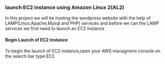 ### launch EC2 instance using Amazon Linux 2(AL2)
In this project we will be hosting the wordpress website with the help of LAMP(Linux,Apache,Mysql and PHP) services and before we can the LAMP services we first need to launch an 
EC2 instance
<br>
#### Begin  Launch of EC2 instance 
To begin the launch of EC2 instance,open your AWS managment console on the search bar type EC2
